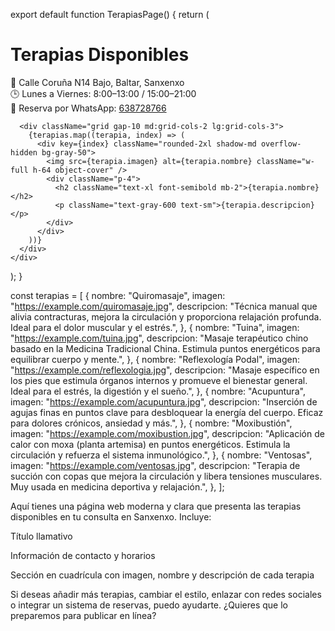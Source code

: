 export default function TerapiasPage() {
  return (
    <div className="min-h-screen bg-white text-gray-800 px-4 py-8 md:px-16">
      <h1 className="text-4xl font-bold mb-6 text-center">Terapias Disponibles</h1>
      <p className="text-center text-lg mb-10">
        📍 Calle Coruña N14 Bajo, Baltar, Sanxenxo<br />
        🕒 Lunes a Viernes: 8:00–13:00 / 15:00–21:00<br />
        📲 Reserva por WhatsApp: <a href="https://wa.me/34638728766" className="text-blue-600 underline">638728766</a>
      </p>

      <div className="grid gap-10 md:grid-cols-2 lg:grid-cols-3">
        {terapias.map((terapia, index) => (
          <div key={index} className="rounded-2xl shadow-md overflow-hidden bg-gray-50">
            <img src={terapia.imagen} alt={terapia.nombre} className="w-full h-64 object-cover" />
            <div className="p-4">
              <h2 className="text-xl font-semibold mb-2">{terapia.nombre}</h2>
              <p className="text-gray-600 text-sm">{terapia.descripcion}</p>
            </div>
          </div>
        ))}
      </div>
    </div>
  );
}

const terapias = [
  {
    nombre: "Quiromasaje",
    imagen: "https://example.com/quiromasaje.jpg",
    descripcion:
      "Técnica manual que alivia contracturas, mejora la circulación y proporciona relajación profunda. Ideal para el dolor muscular y el estrés.",
  },
  {
    nombre: "Tuina",
    imagen: "https://example.com/tuina.jpg",
    descripcion:
      "Masaje terapéutico chino basado en la Medicina Tradicional China. Estimula puntos energéticos para equilibrar cuerpo y mente.",
  },
  {
    nombre: "Reflexología Podal",
    imagen: "https://example.com/reflexologia.jpg",
    descripcion:
      "Masaje específico en los pies que estimula órganos internos y promueve el bienestar general. Ideal para el estrés, la digestión y el sueño.",
  },
  {
    nombre: "Acupuntura",
    imagen: "https://example.com/acupuntura.jpg",
    descripcion:
      "Inserción de agujas finas en puntos clave para desbloquear la energía del cuerpo. Eficaz para dolores crónicos, ansiedad y más.",
  },
  {
    nombre: "Moxibustión",
    imagen: "https://example.com/moxibustion.jpg",
    descripcion:
      "Aplicación de calor con moxa (planta artemisa) en puntos energéticos. Estimula la circulación y refuerza el sistema inmunológico.",
  },
  {
    nombre: "Ventosas",
    imagen: "https://example.com/ventosas.jpg",
    descripcion:
      "Terapia de succión con copas que mejora la circulación y libera tensiones musculares. Muy usada en medicina deportiva y relajación.",
  },
];


Aquí tienes una página web moderna y clara que presenta las terapias disponibles en tu consulta en Sanxenxo. Incluye:

Título llamativo

Información de contacto y horarios

Sección en cuadrícula con imagen, nombre y descripción de cada terapia


Si deseas añadir más terapias, cambiar el estilo, enlazar con redes sociales o integrar un sistema de reservas, puedo ayudarte. ¿Quieres que lo preparemos para publicar en línea?

